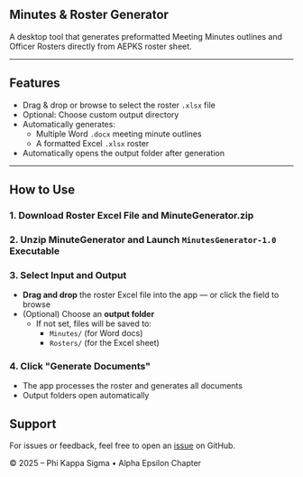 ## Minutes & Roster Generator

A desktop tool that generates preformatted Meeting Minutes outlines and Officer Rosters directly from AEPKS roster sheet.

---

## Features

- Drag & drop or browse to select the roster `.xlsx` file
- Optional: Choose custom output directory
- Automatically generates:
  - Multiple Word `.docx` meeting minute outlines
  - A formatted Excel `.xlsx` roster
- Automatically opens the output folder after generation

---

## How to Use

### 1. Download Roster Excel File and MinuteGenerator.zip

### 2. Unzip MinuteGenerator and Launch `MinutesGenerator-1.0` Executable

### 3. Select Input and Output

- **Drag and drop** the roster Excel file into the app — or click the field to browse
- (Optional) Choose an **output folder**
  - If not set, files will be saved to:
    - `Minutes/` (for Word docs)
    - `Rosters/` (for the Excel sheet)

### 4. Click "Generate Documents"

- The app processes the roster and generates all documents
- Output folders open automatically

## Support

For issues or feedback, feel free to open an [issue](https://github.com/dfiguredo0/minute-roster-generator/issues) on GitHub.

© 2025 – Phi Kappa Sigma • Alpha Epsilon Chapter
